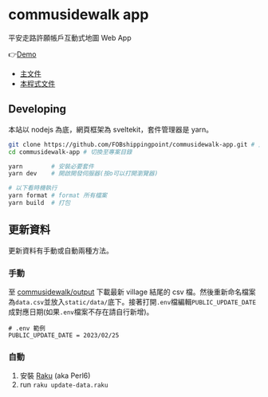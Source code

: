 # commusidewalk app

平安走路許願帳戶互動式地圖 Web App

👉[Demo](https://commusidewalk-app.vercel.app/)

- [主文件](https://docs.google.com/document/d/1b_00BjDMkuyZISHzfEKU9DDw32BqmQ95k-O-bshxBQ0/edit)
- [本程式文件](https://docs.google.com/document/d/1rU3uT3WfwCt3sVCViWHzoIisY5P64AMGAUk9i2fiSEM/edit#)

## Developing

本站以 nodejs 為底，網頁框架為 sveltekit，套件管理器是 yarn。

```sh
git clone https://github.com/FOBshippingpoint/commusidewalk-app.git # 克隆到你的電腦
cd commusidewalk-app # 切換至專案目錄

yarn        # 安裝必要套件
yarn dev    # 開啟開發伺服器(按o可以打開瀏覽器)

# 以下看時機執行
yarn format # format 所有檔案
yarn build  # 打包
```

## 更新資料

更新資料有手動或自動兩種方法。

### 手動

至 [commusidewalk/output](https://github.com/FOBshippingpoint/commusidewalk) 下載最新 village 結尾的 csv 檔。然後重新命名檔案為`data.csv`並放入`static/data/`底下。接著打開`.env`檔編輯`PUBLIC_UPDATE_DATE`成對應日期(如果`.env`檔案不存在請自行新增)。

```text
# .env 範例
PUBLIC_UPDATE_DATE = 2023/02/25
```

### 自動

1. 安裝 [Raku](https://raku.org/downloads) (aka Perl6)
2. run `raku update-data.raku`
